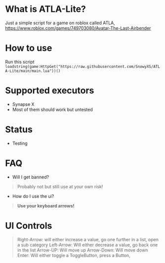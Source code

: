 # What is ATLA-Lite?
Just a simple script for a game on roblox called ATLA,
https://www.roblox.com/games/749703080/Avatar-The-Last-Airbender
# How to use
Run this script `loadstring(game:HttpGet("https://raw.githubusercontent.com/SnowyXS/ATLA-Lite/main/main.lua"))()`
# Supported executors
- Synapse X 
- Most of them should work but untested
# Status
- Testing
# FAQ
- Will I get banned? 
> Probably not but still use at your own risk!
- How do I use the ui?
> **Use your keyboard arrows!**
# UI Controls
> Right-Arrow: will either increase a value, go one further in a list, open a sub category
> Left-Arrow: Will either decrease a value, go back one in the list
> Arrow-UP: Will move up
> Arrow-Down: Will move down
> Enter: Will either toggle a ToggleButton, press a Button, 
